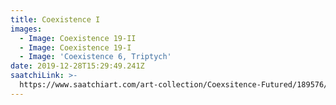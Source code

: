 ```yaml
---
title: Coexistence I
images:
  - Image: Coexistence 19-II
  - Image: Coexistence 19-I
  - Image: 'Coexistence 6, Triptych'
date: 2019-12-28T15:29:49.241Z
saatchiLink: >-
  https://www.saatchiart.com/art-collection/Coexsitence-Futured/189576/232626/view
---
```



